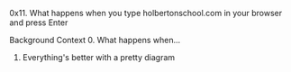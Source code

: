 <h>0x11. What happens when you type holbertonschool.com in your browser and press Enter</h>


Background Context
0. What happens when...
1. Everything's better with a pretty diagram
